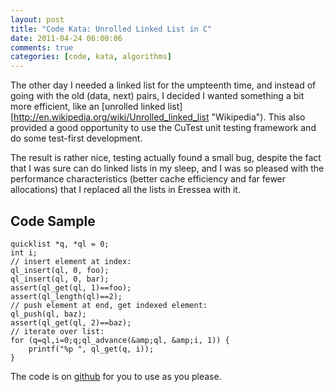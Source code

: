 ```yaml
---
layout: post
title: "Code Kata: Unrolled Linked List in C"
date: 2011-04-24 06:00:06
comments: true
categories: [code, kata, algorithms]
---
```


The other day I needed a linked list for the umpteenth time, and
instead of going with the old (data, next) pairs, I decided I wanted
something a bit more efficient, like an [unrolled
linked list][http://en.wikipedia.org/wiki/Unrolled_linked_list
"Wikipedia"). This also provided a good opportunity to use the
CuTest unit testing framework and do some test-first
development.

<!-- more -->
The result is rather nice, testing actually found a small bug,
despite the fact that I was sure can do linked lists in my sleep, and
I was so pleased with the performance characteristics (better cache
efficiency and far fewer allocations) that I replaced all the lists in
Eressea with it.

## Code Sample

    quicklist *q, *ql = 0;
    int i;
    // insert element at index:
    ql_insert(ql, 0, foo);
    ql_insert(ql, 0, bar);
    assert(ql_get(ql, 1)==foo);
    assert(ql_length(ql)==2);
    // push element at end, get indexed element:
    ql_push(ql, baz);
    assert(ql_get(ql, 2)==baz);
    // iterate over list:
    for (q=ql,i=0;q;ql_advance(&amp;ql, &amp;i, 1)) {
        printf("%p ", ql_get(q, i));
    }

The code is on [github](https://github.com/badgerman/quicklist) for you to
use as you please.
